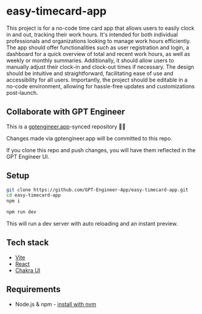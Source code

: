 # easy-timecard-app

This project is for a no-code time card app that allows users to easily clock in and out, tracking their work hours. It's intended for both individual professionals and organizations looking to manage work hours efficiently. The app should offer functionalities such as user registration and login, a dashboard for a quick overview of total and recent work hours, as well as weekly or monthly summaries. Additionally, it should allow users to manually adjust their clock-in and clock-out times if necessary. The design should be intuitive and straightforward, facilitating ease of use and accessibility for all users. Importantly, the project should be editable in a no-code environment, allowing for hassle-free updates and customizations post-launch.

## Collaborate with GPT Engineer

This is a [gptengineer.app](https://gptengineer.app)-synced repository 🌟🤖

Changes made via gptengineer.app will be committed to this repo.

If you clone this repo and push changes, you will have them reflected in the GPT Engineer UI.

## Setup

```sh
git clone https://github.com/GPT-Engineer-App/easy-timecard-app.git
cd easy-timecard-app
npm i
```

```sh
npm run dev
```

This will run a dev server with auto reloading and an instant preview.

## Tech stack

- [Vite](https://vitejs.dev/)
- [React](https://react.dev/)
- [Chakra UI](https://chakra-ui.com/)

## Requirements

- Node.js & npm - [install with nvm](https://github.com/nvm-sh/nvm#installing-and-updating)
